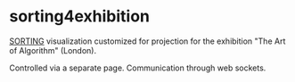 sorting4exhibition
==================

[SORTING](http://sorting.at) visualization customized for projection for the exhibition "The Art of Algorithm" (London).

Controlled via a separate page. Communication through web sockets.
